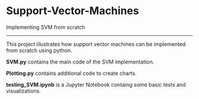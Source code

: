 # Support-Vector-Machines

Implementing SVM from scratch

--------------------------------
This project illustrates how support vector machines can be implemented from scratch using python.

**SVM.py** contains the main code of the SVM implementation.

**Plotting.py** contains additional code to create charts.

**testing_SVM.ipynb** is a Jupyter Notebook containg some basic tests and visualizations.
